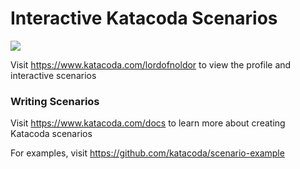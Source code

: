 # Interactive Katacoda Scenarios

[![](http://shields.katacoda.com/katacoda/lordofnoldor/count.svg)](https://www.katacoda.com/lordofnoldor "Get your profile on Katacoda.com")

Visit https://www.katacoda.com/lordofnoldor to view the profile and interactive scenarios

### Writing Scenarios
Visit https://www.katacoda.com/docs to learn more about creating Katacoda scenarios

For examples, visit https://github.com/katacoda/scenario-example
